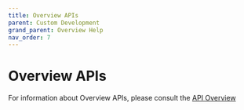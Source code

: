 ```yaml
---
title: Overview APIs 
parent: Custom Development
grand_parent: Overview Help
nav_order: 7
---
```


# Overview APIs

For information about Overview APIs, please consult the
[API Overview](https://github.com/overview/overview-server/wiki/Overview-API-Overview)
